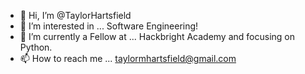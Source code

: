 - 👋 Hi, I’m @TaylorHartsfield
- 👀 I’m interested in ... Software Engineering!
- 🌱 I’m currently a Fellow at ... Hackbright Academy and focusing on Python.
- 📫 How to reach me ... taylormhartsfield@gmail.com

<!---
TaylorHartsfield/TaylorHartsfield is a ✨ special ✨ repository because its `README.md` (this file) appears on your GitHub profile.
You can click the Preview link to take a look at your changes.
--->
